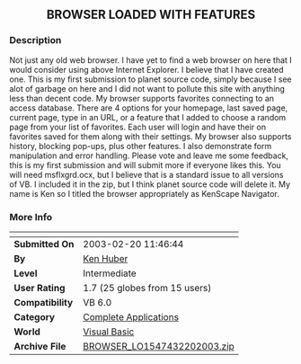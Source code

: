 ﻿<div align="center">

## BROWSER LOADED WITH FEATURES


</div>

### Description

Not just any old web browser. I have yet to find a web browser on here that I would consider using above Internet Explorer. I believe that I have created one. This is my first submission to planet source code, simply because I see alot of garbage on here and I did not want to pollute this site with anything less than decent code. My browser supports favorites connecting to an access database. There are 4 options for your homepage, last saved page, current page, type in an URL, or a feature that I added to choose a random page from your list of favorites. Each user will login and have their on favorites saved for them along with their settings. My browser also supports history, blocking pop-ups, plus other features. I also demonstrate form manipulation and error handling. Please vote and leave me some feedback, this is my first submission and will submit more if everyone likes this. You will need msflxgrd.ocx, but I believe that is a standard issue to all versions of VB. I included it in the zip, but I think planet source code will delete it. My name is Ken so I titled the browser appropriately as KenScape Navigator.
 
### More Info
 


<span>             |<span>
---                |---
**Submitted On**   |2003-02-20 11:46:44
**By**             |[Ken Huber](https://github.com/Planet-Source-Code/PSCIndex/blob/master/ByAuthor/ken-huber.md)
**Level**          |Intermediate
**User Rating**    |1.7 (25 globes from 15 users)
**Compatibility**  |VB 6\.0
**Category**       |[Complete Applications](https://github.com/Planet-Source-Code/PSCIndex/blob/master/ByCategory/complete-applications__1-27.md)
**World**          |[Visual Basic](https://github.com/Planet-Source-Code/PSCIndex/blob/master/ByWorld/visual-basic.md)
**Archive File**   |[BROWSER\_LO1547432202003\.zip](https://github.com/Planet-Source-Code/ken-huber-browser-loaded-with-features__1-43373/archive/master.zip)








